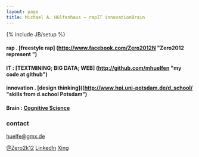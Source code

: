 ```yaml
---
layout: page
title: Michael A. Hülfenhaus – rapIT innovationBrain
---
```

{% include JB/setup %}

#### rap . [freestyle rap] (http://www.facebook.com/Zero2012N "Zero2012 represent ")

#### IT : [TEXTMINING;  BIG DATA; WEB] (http://github.com/mhuelfen "my code at github")

#### innovation . [design thinking]((http://www.hpi.uni-potsdam.de/d_school/ "skills from d.school Potsdam")

#### Brain : [Cognitive Science](http://cogsci.uni-osnabrueck.de "i'm a cogsci")

### contact  
<huelfe@gmx.de>  

[@Zero2k12](https://twitter.com/Zero2k12 "Michael A. Hülfenhaus on Twitter") [LinkedIn](http://de.linkedin.com/pub/michael-hülfenhaus/84/608/931/ "Michael A. Hülfenhaus LinkedIn") [Xing](https://www.xing.com/profile/Michael_Huelfenhaus "Michael A. Hülfenhaus Xing" ) 